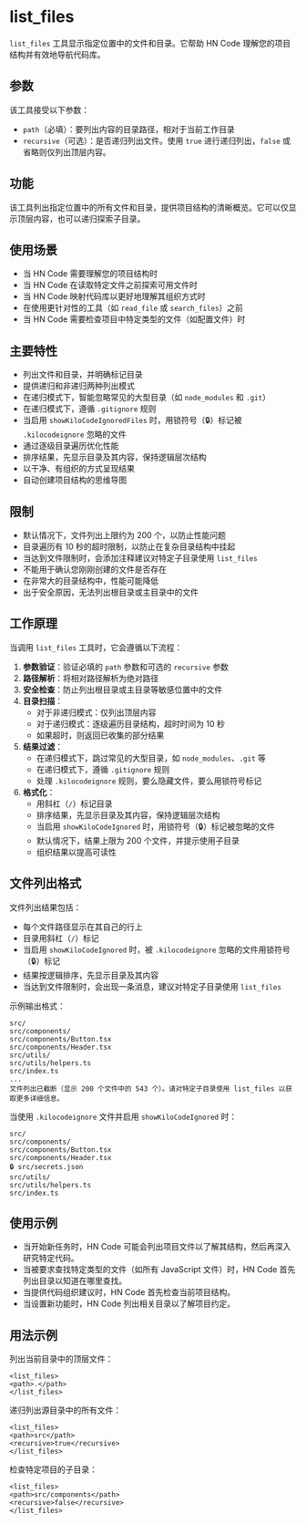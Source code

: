 # list_files

`list_files` 工具显示指定位置中的文件和目录。它帮助 HN Code 理解您的项目结构并有效地导航代码库。

## 参数

该工具接受以下参数：

- `path`（必填）：要列出内容的目录路径，相对于当前工作目录
- `recursive`（可选）：是否递归列出文件。使用 `true` 进行递归列出，`false` 或省略则仅列出顶层内容。

## 功能

该工具列出指定位置中的所有文件和目录，提供项目结构的清晰概览。它可以仅显示顶层内容，也可以递归探索子目录。

## 使用场景

- 当 HN Code 需要理解您的项目结构时
- 当 HN Code 在读取特定文件之前探索可用文件时
- 当 HN Code 映射代码库以更好地理解其组织方式时
- 在使用更针对性的工具（如 `read_file` 或 `search_files`）之前
- 当 HN Code 需要检查项目中特定类型的文件（如配置文件）时

## 主要特性

- 列出文件和目录，并明确标记目录
- 提供递归和非递归两种列出模式
- 在递归模式下，智能忽略常见的大型目录（如 `node_modules` 和 `.git`）
- 在递归模式下，遵循 `.gitignore` 规则
- 当启用 `showKiloCodeIgnoredFiles` 时，用锁符号（🔒）标记被 `.kilocodeignore` 忽略的文件
- 通过逐级目录遍历优化性能
- 排序结果，先显示目录及其内容，保持逻辑层次结构
- 以干净、有组织的方式呈现结果
- 自动创建项目结构的思维导图

## 限制

- 默认情况下，文件列出上限约为 200 个，以防止性能问题
- 目录遍历有 10 秒的超时限制，以防止在复杂目录结构中挂起
- 当达到文件限制时，会添加注释建议对特定子目录使用 `list_files`
- 不能用于确认您刚刚创建的文件是否存在
- 在非常大的目录结构中，性能可能降低
- 出于安全原因，无法列出根目录或主目录中的文件

## 工作原理

当调用 `list_files` 工具时，它会遵循以下流程：

1. **参数验证**：验证必填的 `path` 参数和可选的 `recursive` 参数
2. **路径解析**：将相对路径解析为绝对路径
3. **安全检查**：防止列出根目录或主目录等敏感位置中的文件
4. **目录扫描**：
    - 对于非递归模式：仅列出顶层内容
    - 对于递归模式：逐级遍历目录结构，超时时间为 10 秒
    - 如果超时，则返回已收集的部分结果
5. **结果过滤**：
    - 在递归模式下，跳过常见的大型目录，如 `node_modules`、`.git` 等
    - 在递归模式下，遵循 `.gitignore` 规则
    - 处理 `.kilocodeignore` 规则，要么隐藏文件，要么用锁符号标记
6. **格式化**：
    - 用斜杠（`/`）标记目录
    - 排序结果，先显示目录及其内容，保持逻辑层次结构
    - 当启用 `showKiloCodeIgnored` 时，用锁符号（🔒）标记被忽略的文件
    - 默认情况下，结果上限为 200 个文件，并提示使用子目录
    - 组织结果以提高可读性

## 文件列出格式

文件列出结果包括：

- 每个文件路径显示在其自己的行上
- 目录用斜杠（`/`）标记
- 当启用 `showKiloCodeIgnored` 时，被 `.kilocodeignore` 忽略的文件用锁符号（🔒）标记
- 结果按逻辑排序，先显示目录及其内容
- 当达到文件限制时，会出现一条消息，建议对特定子目录使用 `list_files`

示例输出格式：

```
src/
src/components/
src/components/Button.tsx
src/components/Header.tsx
src/utils/
src/utils/helpers.ts
src/index.ts
...
文件列出已截断（显示 200 个文件中的 543 个）。请对特定子目录使用 list_files 以获取更多详细信息。
```

当使用 `.kilocodeignore` 文件并启用 `showKiloCodeIgnored` 时：

```
src/
src/components/
src/components/Button.tsx
src/components/Header.tsx
🔒 src/secrets.json
src/utils/
src/utils/helpers.ts
src/index.ts
```

## 使用示例

- 当开始新任务时，HN Code 可能会列出项目文件以了解其结构，然后再深入研究特定代码。
- 当被要求查找特定类型的文件（如所有 JavaScript 文件）时，HN Code 首先列出目录以知道在哪里查找。
- 当提供代码组织建议时，HN Code 首先检查当前项目结构。
- 当设置新功能时，HN Code 列出相关目录以了解项目约定。

## 用法示例

列出当前目录中的顶层文件：

```
<list_files>
<path>.</path>
</list_files>
```

递归列出源目录中的所有文件：

```
<list_files>
<path>src</path>
<recursive>true</recursive>
</list_files>
```

检查特定项目的子目录：

```
<list_files>
<path>src/components</path>
<recursive>false</recursive>
</list_files>
```

